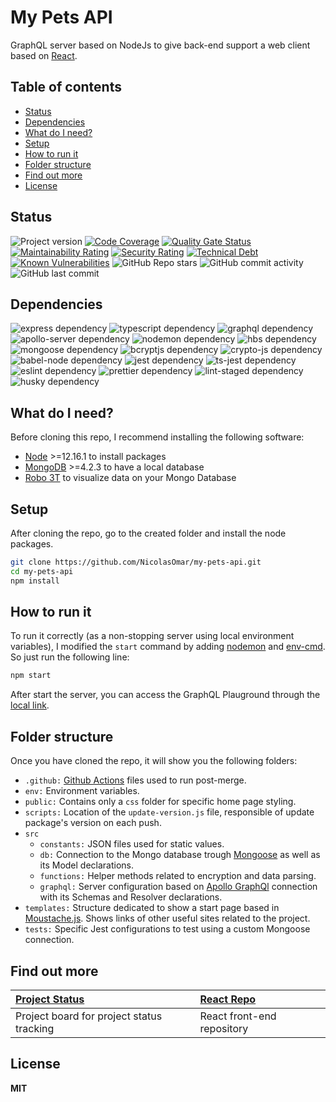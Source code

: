# My Pets API
GraphQL server based on NodeJs to give back-end support a web client based on [React](https://my-pets-prod.netlify.app/).

## Table of contents

- [Status](#status)
- [Dependencies](#dependencies)
- [What do I need?](#what-do-i-need)
- [Setup](#setup)
- [How to run it](#how-to-run-it)
- [Folder structure](#folder-structure)
- [Find out more](#find-out-more)
- [License](#license)

## Status

![Project version][badge-repo-version]
[![Code Coverage][badge-code-coverage]][link-code-coverage]
[![Quality Gate Status][badge-soundcloud-quality]][link-soundcloud-status]
[![Maintainability Rating][badge-soundcloud-maintanibility]][link-soundcloud-status]
[![Security Rating][badge-soundcloud-security]][link-soundcloud-status]
[![Technical Debt][badge-soundcloud-tech-debt]][link-soundcloud-status]
[![Known Vulnerabilities][badge-snyk-status]][link-snyk-status]
![GitHub Repo stars][badge-github-repo-stars]
![GitHub commit activity][badge-github-commits]
![GitHub last commit][badge-github-last-commit]

[badge-repo-version]: https://img.shields.io/github/package-json/v/nicolasomar/my-pets-api?label=version&logo=npm&color=success
[badge-code-coverage]: https://img.shields.io/codecov/c/github/nicolasomar/my-pets-api?label=coverage&logo=codecov
[link-code-coverage]: https://app.codecov.io/gh/NicolasOmar/my-pets-api
[badge-soundcloud-quality]: https://sonarcloud.io/api/project_badges/measure?project=NicolasOmar_my-pets-api&metric=alert_status
[badge-soundcloud-maintanibility]: https://sonarcloud.io/api/project_badges/measure?project=NicolasOmar_my-pets-api&metric=sqale_rating
[badge-soundcloud-security]: https://sonarcloud.io/api/project_badges/measure?project=NicolasOmar_my-pets-api&metric=security_rating
[badge-soundcloud-tech-debt]: https://sonarcloud.io/api/project_badges/measure?project=NicolasOmar_my-pets-api&metric=sqale_index
[link-soundcloud-status]: https://sonarcloud.io/summary/new_code?id=NicolasOmar_my-pets-api
[badge-snyk-status]: https://snyk.io/test/github/nicolasomar/my-pets-api/badge.svg
[link-snyk-status]: https://snyk.io/test/github/nicolasomar/my-pets-api
[badge-github-repo-stars]: https://img.shields.io/github/stars/nicolasomar/my-pets-api?label=stars&logo=github&labelColor=535353&style=flat
[badge-github-commits]: https://img.shields.io/github/commit-activity/m/nicolasomar/my-pets-api?logo=github
[badge-github-last-commit]: https://img.shields.io/github/last-commit/nicolasomar/my-pets-api?logo=github

## Dependencies
![express dependency][badge-dependency-express]
![typescript dependency][badge-dependency-typescript]
![graphql dependency][badge-dependency-graphql]
![apollo-server dependency][badge-dependency-apollo-server]
![nodemon dependency][badge-dependency-nodemon]
![hbs dependency][badge-dependency-hbs]
![mongoose dependency][badge-dependency-mongoose]
![bcryptjs dependency][badge-dependency-bcryptjs]
![crypto-js dependency][badge-dependency-crypto-js]
![babel-node dependency][badge-dependency-babel-node]
![jest dependency][badge-dependency-jest]
![ts-jest dependency][badge-dependency-ts-jest]
![eslint dependency][badge-dependency-eslint]
![prettier dependency][badge-dependency-prettier]
![lint-staged dependency][badge-dependency-lint-staged]
![husky dependency][badge-dependency-husky]

[badge-dependency-express]: https://img.shields.io/github/package-json/dependency-version/nicolasomar/my-pets-api/express/main?logo=express
[badge-dependency-typescript]: https://img.shields.io/github/package-json/dependency-version/nicolasomar/my-pets-api/dev/typescript/main?logo=typescript
[badge-dependency-graphql]: https://img.shields.io/github/package-json/dependency-version/nicolasomar/my-pets-api/graphql/main?logo=graphql
[badge-dependency-apollo-server]: https://img.shields.io/github/package-json/dependency-version/nicolasomar/my-pets-api/apollo-server-express/main?logo=apollographql
[badge-dependency-nodemon]: https://img.shields.io/github/package-json/dependency-version/nicolasomar/my-pets-api/dev/nodemon/main?logo=nodemon
[badge-dependency-hbs]: https://img.shields.io/github/package-json/dependency-version/nicolasomar/my-pets-api/hbs/main?logo=hbs
[badge-dependency-mongoose]: https://img.shields.io/github/package-json/dependency-version/nicolasomar/my-pets-api/mongoose/main?logo=mongoose
[badge-dependency-bcryptjs]: https://img.shields.io/github/package-json/dependency-version/nicolasomar/my-pets-api/bcryptjs/main
[badge-dependency-crypto-js]: https://img.shields.io/github/package-json/dependency-version/nicolasomar/my-pets-api/crypto-js/main
[badge-dependency-babel-node]: https://img.shields.io/github/package-json/dependency-version/nicolasomar/my-pets-api/@babel/node/main?logo=babel
[badge-dependency-jest]: https://img.shields.io/github/package-json/dependency-version/nicolasomar/my-pets-api/dev/jest/main?logo=jest
[badge-dependency-ts-jest]: https://img.shields.io/github/package-json/dependency-version/nicolasomar/my-pets-api/dev/ts-jest/main?logo=ts-jest
[badge-dependency-eslint]: https://img.shields.io/github/package-json/dependency-version/nicolasomar/my-pets-api/dev/eslint/main?logo=eslint
[badge-dependency-prettier]: https://img.shields.io/github/package-json/dependency-version/nicolasomar/my-pets-api/dev/prettier/main?logo=prettier
[badge-dependency-lint-staged]: https://img.shields.io/github/package-json/dependency-version/nicolasomar/my-pets-api/dev/lint-staged/main?logo=lint-staged
[badge-dependency-husky]: https://img.shields.io/github/package-json/dependency-version/nicolasomar/my-pets-api/dev/husky/main?logo=husky

## What do I need?
Before cloning this repo, I recommend installing the following software:
- [Node](https://nodejs.org/en/download/) >=12.16.1 to install packages
- [MongoDB](https://www.mongodb.com/download-center/community) >=4.2.3 to have a local database
- [Robo 3T](https://robomongo.org/download) to visualize data on your Mongo Database

## Setup
After cloning the repo, go to the created folder and install the node packages.
```sh
git clone https://github.com/NicolasOmar/my-pets-api.git
cd my-pets-api
npm install
```

## How to run it
To run it correctly (as a non-stopping server using local environment variables), I modified the `start` command by adding [nodemon](https://www.npmjs.com/package/nodemon) and [env-cmd](https://www.npmjs.com/package/env-cmd). So just run the following line:
```sh
npm start
```
After start the server, you can access the GraphQL Plauground through the [local link](http://localhost:4000/graphql).

## Folder structure
Once you have cloned the repo, it will show you the following folders:
- `.github:` [Github Actions](https://github.com/features/actions) files used to run post-merge.
- `env:` Environment variables.
- `public:` Contains only a `css` folder for specific home page styling.
- `scripts:` Location of the `update-version.js` file, responsible of update package's version on each push.
- `src`
  - `constants:` JSON files used for static values.
  - `db:` Connection to the Mongo database trough [Mongoose](https://mongoosejs.com/) as well as its Model declarations.
  - `functions:` Helper methods related to encryption and data parsing.
  - `graphql:` Server configuration based on [Apollo GraphQl](https://www.apollographql.com/) connection with its Schemas and Resolver declarations.
- `templates:` Structure dedicated to show a start page based in [Moustache.js](https://github.com/janl/mustache.js). Shows links of other useful sites related to the project.
- `tests:` Specific Jest configurations to test using a custom Mongoose connection.

## Find out more
| [Project Status](https://github.com/users/NicolasOmar/projects/1/views/1) | [React Repo](https://github.com/NicolasOmar/my-pets) |
| :--- | :--- |
| Project board for project status tracking | React front-end repository |

## License
**MIT**